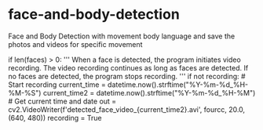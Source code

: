 # face-and-body-detection
Face and Body Detection with movement body language and save the photos and videos for specific movement

if len(faces) > 0:
    ''' When a face is detected, the program initiates video recording.
        The video recording continues as long as faces are detected.
        If no faces are detected, the program stops recording. '''
    if not recording:
        # Start recording
        current_time = datetime.now().strftime("%Y-%m-%d_%H-%M-%S")
        current_time2 = datetime.now().strftime("%Y-%m-%d_%H-%M")
        # Get current time and date
        out = cv2.VideoWriter(f'detected_face_video_{current_time2}.avi', fourcc, 20.0, (640, 480))
        recording = True

    
